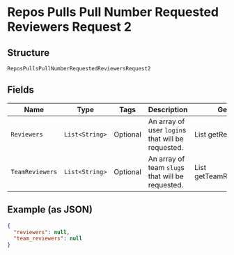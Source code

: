 
# Repos Pulls Pull Number Requested Reviewers Request 2

## Structure

`ReposPullsPullNumberRequestedReviewersRequest2`

## Fields

| Name | Type | Tags | Description | Getter | Setter |
|  --- | --- | --- | --- | --- | --- |
| `Reviewers` | `List<String>` | Optional | An array of user `login`s that will be requested. | List<String> getReviewers() | setReviewers(List<String> reviewers) |
| `TeamReviewers` | `List<String>` | Optional | An array of team `slug`s that will be requested. | List<String> getTeamReviewers() | setTeamReviewers(List<String> teamReviewers) |

## Example (as JSON)

```json
{
  "reviewers": null,
  "team_reviewers": null
}
```

